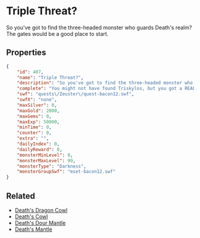 # Triple Threat?

So you've got to find the three-headed monster who guards Death's realm?  The gates would be a good place to start.

## Properties

```json
{
    "id": 407,
    "name": "Triple Threat?",
    "description": "So you've got to find the three-headed monster who guards Death's realm?  The gates would be a good place to start.",
    "complete": "You might not have found Triskylos, but you got a REALLY cute pet in its place.",
    "swf": "quests\/Zeuster\/quest-bacon12.swf",
    "swfX": "none",
    "maxSilver": 0,
    "maxGold": 2000,
    "maxGems": 0,
    "maxExp": 50000,
    "minTime": 0,
    "counter": 0,
    "extra": "",
    "dailyIndex": 0,
    "dailyReward": 0,
    "monsterMinLevel": 0,
    "monsterMaxLevel": 99,
    "monsterType": "Darkness",
    "monsterGroupSwf": "mset-bacon12.swf"
}
```

## Related

- [Death's Dragon Cowl](../items/2427-death-s-dragon-cowl.md)
- [Death's Cowl](../items/2428-death-s-cowl.md)
- [Death's Dour Mantle](../items/2429-death-s-dour-mantle.md)
- [Death's Mantle](../items/2430-death-s-mantle.md)

